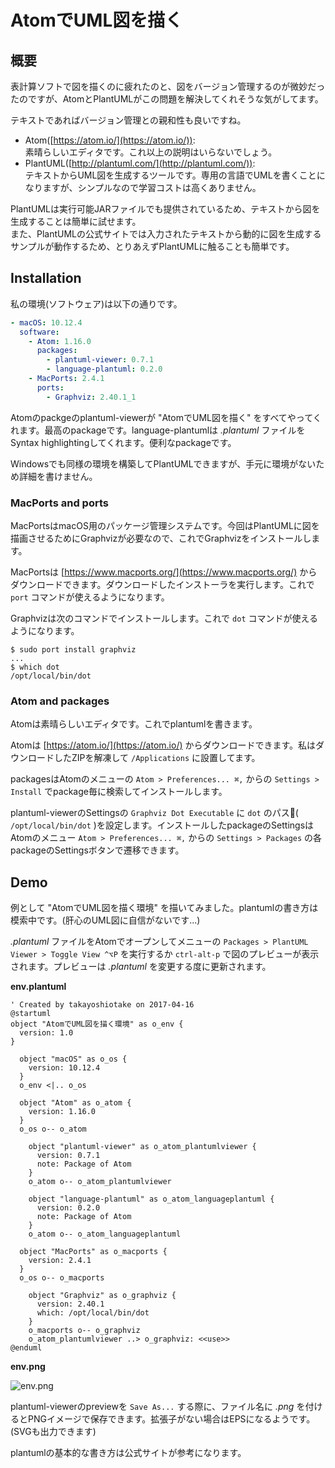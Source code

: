 # AtomでUML図を描く

## 概要

表計算ソフトで図を描くのに疲れたのと、図をバージョン管理するのが微妙だったのですが、AtomとPlantUMLがこの問題を解決してくれそうな気がしてます。

テキストであればバージョン管理との親和性も良いですね。

- Atom([https://atom.io/](https://atom.io/)):  
  素晴らしいエディタです。これ以上の説明はいらないでしょう。  
- PlantUML([http://plantuml.com/](http://plantuml.com/)):  
  テキストからUML図を生成するツールです。専用の言語でUMLを書くことになりますが、シンプルなので学習コストは高くありません。

PlantUMLは実行可能JARファイルでも提供されているため、テキストから図を生成することは簡単に試せます。  
また、PlantUMLの公式サイトでは入力されたテキストから動的に図を生成するサンプルが動作するため、とりあえずPlantUMLに触ることも簡単です。  

## Installation

私の環境(ソフトウェア)は以下の通りです。

```yaml
- macOS: 10.12.4
  software:
    - Atom: 1.16.0
      packages:
        - plantuml-viewer: 0.7.1
        - language-plantuml: 0.2.0
    - MacPorts: 2.4.1
      ports:
        - Graphviz: 2.40.1_1
```

Atomのpackgeのplantuml-viewerが "AtomでUML図を描く" をすべてやってくれます。最高のpackageです。language-plantumlは _.plantuml_ ファイルをSyntax highlightingしてくれます。便利なpackageです。

Windowsでも同様の環境を構築してPlantUMLできますが、手元に環境がないため詳細を書けません。

### MacPorts and ports

MacPortsはmacOS用のパッケージ管理システムです。今回はPlantUMLに図を描画させるためにGraphvizが必要なので、これでGraphvizをインストールします。

MacPortsは [https://www.macports.org/](https://www.macports.org/) からダウンロードできます。ダウンロードしたインストーラを実行します。これで `port` コマンドが使えるようになります。

Graphvizは次のコマンドでインストールします。これで `dot` コマンドが使えるようになります。

```shell-session
$ sudo port install graphviz
...
$ which dot
/opt/local/bin/dot
```

### Atom and packages

Atomは素晴らしいエディタです。これでplantumlを書きます。

Atomは [https://atom.io/](https://atom.io/) からダウンロードできます。私はダウンロードしたZIPを解凍して `/Applications` に設置してます。

packagesはAtomのメニューの `Atom > Preferences... ⌘,` からの `Settings > Install` でpackage毎に検索してインストールします。

plantuml-viewerのSettingsの `Graphviz Dot Executable` に `dot` のパス( `/opt/local/bin/dot` )を設定します。インストールしたpackageのSettingsはAtomのメニュー `Atom > Preferences... ⌘,` からの `Settings > Packages` の各packageのSettingsボタンで遷移できます。

## Demo

例として "AtomでUML図を描く環境" を描いてみました。plantumlの書き方は模索中です。(肝心のUML図に自信がないです...)

_.plantuml_ ファイルをAtomでオープンしてメニューの `Packages > PlantUML Viewer > Toggle View ^⌥P` を実行するか `ctrl-alt-p` で図のプレビューが表示されます。プレビューは _.plantuml_ を変更する度に更新されます。

**env.plantuml**

```plantuml
' Created by takayoshiotake on 2017-04-16
@startuml
object "AtomでUML図を描く環境" as o_env {
  version: 1.0
}

  object "macOS" as o_os {
    version: 10.12.4
  }
  o_env <|.. o_os

  object "Atom" as o_atom {
    version: 1.16.0
  }
  o_os o-- o_atom

    object "plantuml-viewer" as o_atom_plantumlviewer {
      version: 0.7.1
      note: Package of Atom
    }
    o_atom o-- o_atom_plantumlviewer

    object "language-plantuml" as o_atom_languageplantuml {
      version: 0.2.0
      note: Package of Atom
    }
    o_atom o-- o_atom_languageplantuml

  object "MacPorts" as o_macports {
    version: 2.4.1
  }
  o_os o-- o_macports

    object "Graphviz" as o_graphviz {
      version: 2.40.1
      which: /opt/local/bin/dot
    }
    o_macports o-- o_graphviz
    o_atom_plantumlviewer ..> o_graphviz: <<use>>
@enduml
```

**env.png**

![env.png](https://qiita-image-store.s3.amazonaws.com/0/97440/9d1deee0-60d2-256e-85ad-ae5e555f95c2.png)

plantuml-viewerのpreviewを `Save As...` する際に、ファイル名に _.png_ を付けるとPNGイメージで保存できます。拡張子がない場合はEPSになるようです。(SVGも出力できます)

plantumlの基本的な書き方は公式サイトが参考になります。
